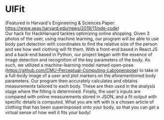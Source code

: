 # UIFit
(Featured in Harvard's Engineering & Sciences Paper: https://www.seas.harvard.edu/news/2019/11/ode-code)  
Our hack for HackHarvard tackles optimizing online shopping.
Given 3 photos of the user, using machine learning, our program will be able to use body part detection with coordinates to find the relative size of the person and see how well clothing will fit them.
With a front-end based in React.JS and a back-end based in Python, our project began with the essence of image detection and recognition of the key parameters of the body. 
As such, we utilized a machine-learning model named open-pose (https://github.com/CMU-Perceptual-Computing-Lab/openpose) to take in a full-body image of a user and plot markers on the aforementioned body parameters. 
Our program then accurately calculates and obtains measurements tailored to each body. These are then used in the analysis stage where the fitting is determined. 
Finally, the user's inputs are compared with online measurements stored in JSON, and a fit output with specific details is computed.
What you are left with is a chosen article of clothing that has been superimposed onto your body, so that you can get a virtual sense of how well it fits your body!
